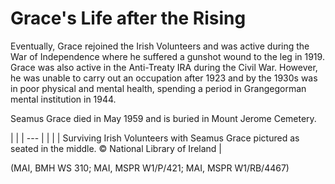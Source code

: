 # Grace's Life after the Rising

Eventually, Grace rejoined the Irish Volunteers and was active during the War of
Independence where he suffered a gunshot wound to the leg in 1919. Grace was
also active in the Anti-Treaty IRA during the Civil War. However, he was unable
to carry out an occupation after 1923 and by the 1930s was in poor physical and
mental health, spending a period in Grangegorman mental institution in 1944.

Seamus Grace died in May 1959 and is buried in Mount Jerome Cemetery.

  |  | | --- | |  | | Surviving Irish Volunteers with Seamus Grace pictured as
seated in the middle. © National Library of Ireland   |

(MAI, BMH WS 310; MAI, MSPR W1/P/421; MAI, MSPR W1/RB/4467)

